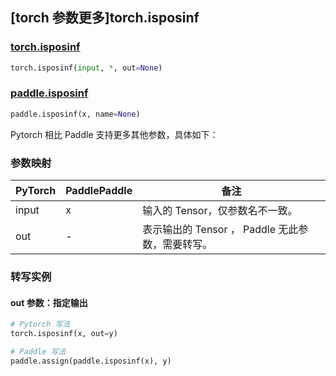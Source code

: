 ## [torch 参数更多]torch.isposinf

### [torch.isposinf](https://pytorch.org/docs/stable/generated/torch.isposinf.html#torch-isposinf)

```python
torch.isposinf(input, *, out=None)
```

### [paddle.isposinf](https://www.paddlepaddle.org.cn/documentation/docs/zh/develop/api/paddle/isposinf_cn.html)

```python
paddle.isposinf(x, name=None)
```

Pytorch 相比 Paddle 支持更多其他参数，具体如下：

### 参数映射

| PyTorch | PaddlePaddle | 备注                                             |
| ------ | ----------- | ------------------------------------------------ |
| input   | x            | 输入的 Tensor，仅参数名不一致。                   |
| out     | -            | 表示输出的 Tensor ， Paddle 无此参数，需要转写。 |

### 转写实例

#### out 参数：指定输出

```python
# Pytorch 写法
torch.isposinf(x, out=y)

# Paddle 写法
paddle.assign(paddle.isposinf(x), y)
```
